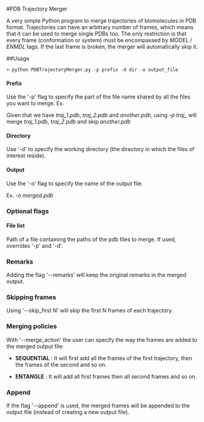 #PDB Trajectory Merger

A very simple Python program to merge trajectories of biomolecules in PDB format. Trajectories can have an arbitrary number of frames, which means that it can be used to merge single PDBs too. The only restriction is that every 
frame (conformation or system) must be encompassed by  *MODEL* / *ENMDL* tags. If the last frame is broken, the merger will automatically skip it.


##Usage


```Shell
> python PDBTrajectoryMerger.py -p prefix -d dir -o output_file  

``` 

#### Prefix
Use the '-p' flag to specify the part of the file name shared by all the files you want to merge. Ex.  

Given that we have *traj_1.pdb*, *traj_2.pdb* and *another.pdb*, using *-p traj_* will merge *traj_1.pdb*, *traj_2.pdb* and skip *another.pdb* 
#### Directory

Use '-d' to specify the working directory (the directory in which the files of interest reside).  

#### Output

Use the '-o' flag to specify the name of the output file.

Ex. *-o merged.pdb*


### Optional flags
#### File list 

Path of a file containing the paths of the pdb files to merge. If used, overrides '-p' and '-d'.

### Remarks
Adding the flag '--remarks' will keep the original remarks in the merged output.

### Skipping frames
Using '--skip_first N' will skip the first N frames of each trajectory.  

### Merging policies
With '--merge_action' the user can specify the way the frames are added to the merged output file:
- __SEQUENTIAL__ : It will first add all the frames of the first trajectory, then the frames of the second and so on. 
 
- __ENTANGLE__ :  It will add all first frames then all second frames and so on.


### Append

If the flag '--append' is used, the merged frames will be appended to the output file (instead of creating a new output file).

